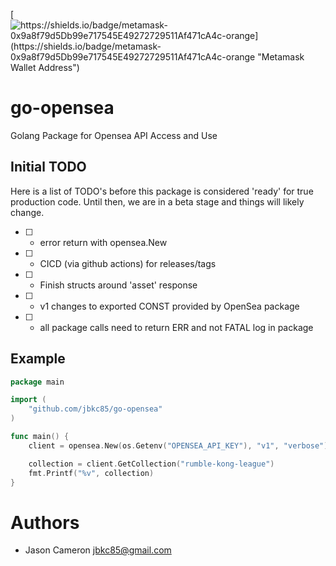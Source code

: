 [![https://shields.io/badge/metamask-0x9a8f79d5Db99e717545E49272729511Af471cA4c-orange](https://shields.io/badge/metamask-0x9a8f79d5Db99e717545E49272729511Af471cA4c-orange "Metamask Wallet Address")](https://etherscan.io/address/0x9a8f79d5db99e717545e49272729511af471ca4c)

# go-opensea

Golang Package for Opensea API Access and Use

## Initial TODO

Here is a list of TODO's before this package is considered 'ready' for true production code.  Until then, we are in a beta stage and things will likely change.

* [ ] - error return with opensea.New
* [ ] - CICD (via github actions) for releases/tags
* [ ] - Finish structs around 'asset' response
* [ ] - v1 changes to exported CONST provided by OpenSea package
* [ ] - all package calls need to return ERR and not FATAL log in package

## Example

```go
package main

import (
    "github.com/jbkc85/go-opensea"
)

func main() {
    client = opensea.New(os.Getenv("OPENSEA_API_KEY"), "v1", "verbose")

    collection = client.GetCollection("rumble-kong-league")
    fmt.Printf("%v", collection)
}
```

# Authors

* Jason Cameron <jbkc85@gmail.com>
